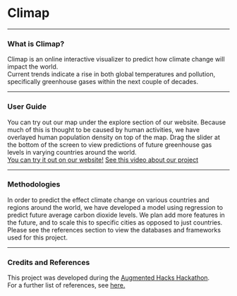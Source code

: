 # Climap 
***
### What is Climap?
Climap is an online interactive visualizer to predict how climate change will impact the world.
<br/>
Current trends indicate a rise in both global temperatures and pollution, specifically greenhouse gases within the next couple of decades.
***
### User Guide
You can try out our map under the explore section of our website.
Because much of this is thought to be caused by human activities, we have overlayed human population density on top of the map.
Drag the slider at the bottom of the screen to view predictions of future greenhouse gas levels in varying countries around the world.
<br/>
[You can try it out on our website!](https://pollution.theglobaltech.org/)
[See this video about our project](https://www.youtube.com/watch?v=5diupKrQ3Uc)
***
### Methodologies
In order to predict the effect climate change on various countries and regions around the world, we have developed a model using regression to predict future average carbon dioxide levels. We plan add more features in the future, and to scale this to specific cities as opposed to just countries. Please see the references section to view the databases and frameworks used for this project.
***
### Credits and References
This project was developed during the [Augmented Hacks Hackathon](https://www.augmentedhacks.org/).
<br/>
For a further list of references, see [here.](References.md)
